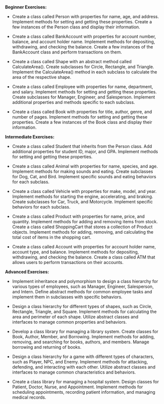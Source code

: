 **Beginner Exercises:**

- Create a class called Person with properties for name, age, and address. Implement methods for setting and getting these properties. Create a few instances of the Person class and display their information.

- Create a class called BankAccount with properties for account number, balance, and account holder name. Implement methods for depositing, withdrawing, and checking the balance. Create a few instances of the BankAccount class and perform transactions on them.

- Create a class called Shape with an abstract method called CalculateArea(). Create subclasses for Circle, Rectangle, and Triangle. Implement the CalculateArea() method in each subclass to calculate the area of the respective shape.

- Create a class called Employee with properties for name, department, and salary. Implement methods for setting and getting these properties. Create subclasses for Manager, Engineer, and Salesperson. Implement additional properties and methods specific to each subclass.

- Create a class called Book with properties for title, author, genre, and number of pages. Implement methods for setting and getting these properties. Create a few instances of the Book class and display their information.

**Intermediate Exercises:**

- Create a class called Student that inherits from the Person class. Add additional properties for student ID, major, and GPA. Implement methods for setting and getting these properties.

- Create a class called Animal with properties for name, species, and age. Implement methods for making sounds and eating. Create subclasses for Dog, Cat, and Bird. Implement specific sounds and eating behaviors for each subclass.

- Create a class called Vehicle with properties for make, model, and year. Implement methods for starting the engine, accelerating, and braking. Create subclasses for Car, Truck, and Motorcycle. Implement specific behaviors for each subclass.

- Create a class called Product with properties for name, price, and quantity. Implement methods for adding and removing items from stock. Create a class called ShoppingCart that stores a collection of Product objects. Implement methods for adding, removing, and calculating the total cost of items in the shopping cart.

- Create a class called Account with properties for account holder name, account type, and balance. Implement methods for depositing, withdrawing, and checking the balance. Create a class called ATM that allows users to perform transactions on their accounts.

**Advanced Exercises:**

- Implement inheritance and polymorphism to design a class hierarchy for various types of employees, such as Manager, Engineer, Salesperson, and Intern. Define abstract methods for common employee tasks and implement them in subclasses with specific behaviors.

- Design a class hierarchy for different types of shapes, such as Circle, Rectangle, Triangle, and Square. Implement methods for calculating the area and perimeter of each shape. Utilize abstract classes and interfaces to manage common properties and behaviors.

- Develop a class library for managing a library system. Create classes for Book, Author, Member, and Borrowing. Implement methods for adding, removing, and searching for books, authors, and members. Manage borrowing and returning of books.

- Design a class hierarchy for a game with different types of characters, such as Player, NPC, and Enemy. Implement methods for attacking, defending, and interacting with each other. Utilize abstract classes and interfaces to manage common characteristics and behaviors.

- Create a class library for managing a hospital system. Design classes for Patient, Doctor, Nurse, and Appointment. Implement methods for scheduling appointments, recording patient information, and managing medical records.
